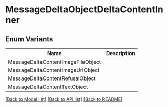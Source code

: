 # MessageDeltaObjectDeltaContentInner

## Enum Variants

| Name | Description |
|---- | -----|
| MessageDeltaContentImageFileObject |  |
| MessageDeltaContentImageUrlObject |  |
| MessageDeltaContentRefusalObject |  |
| MessageDeltaContentTextObject |  |

[[Back to Model list]](../README.md#documentation-for-models) [[Back to API list]](../README.md#documentation-for-api-endpoints) [[Back to README]](../README.md)


